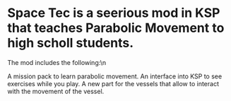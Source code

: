 # Space Tec is a seerious mod in KSP that teaches Parabolic Movement to high scholl students.

The mod includes the following:\n

A mission pack to learn parabolic movement.
An interface into KSP to see exercises while you play.
A new part for the vessels that allow to interact with the movement of the vessel.
